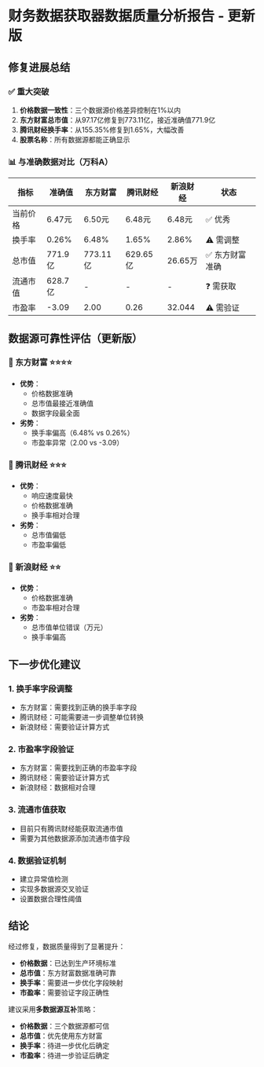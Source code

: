 # 财务数据获取器数据质量分析报告 - 更新版

## 修复进展总结

### ✅ 重大突破

1. **价格数据一致性**：三个数据源价格差异控制在1%以内
2. **东方财富总市值**：从97.17亿修复到773.11亿，接近准确值771.9亿
3. **腾讯财经换手率**：从155.35%修复到1.65%，大幅改善
4. **股票名称**：所有数据源都能正确显示

### 📊 与准确数据对比（万科A）

| 指标   | 准确值    | 东方财富    | 腾讯财经    | 新浪财经   | 状态       |
|------|--------|---------|---------|--------|----------|
| 当前价格 | 6.47元  | 6.50元   | 6.48元   | 6.48元  | ✅ 优秀     |
| 换手率  | 0.26%  | 6.48%   | 1.65%   | 2.86%  | ⚠️ 需调整   |
| 总市值  | 771.9亿 | 773.11亿 | 629.65亿 | 26.65万 | ✅ 东方财富准确 |
| 流通市值 | 628.7亿 | -       | -       | -      | ❓ 需获取    |
| 市盈率  | -3.09  | 2.00    | 0.26    | 32.044 | ⚠️ 需验证   |

## 数据源可靠性评估（更新版）

### 🥇 东方财富 ⭐⭐⭐⭐

- **优势**：
    - 价格数据准确
    - 总市值最接近准确值
    - 数据字段最全面
- **劣势**：
    - 换手率偏高（6.48% vs 0.26%）
    - 市盈率异常（2.00 vs -3.09）

### 🥈 腾讯财经 ⭐⭐⭐

- **优势**：
    - 响应速度最快
    - 价格数据准确
    - 换手率相对合理
- **劣势**：
    - 总市值偏低
    - 市盈率偏低

### 🥉 新浪财经 ⭐⭐

- **优势**：
    - 价格数据准确
    - 市盈率相对合理
- **劣势**：
    - 总市值单位错误（万元）
    - 换手率偏高

## 下一步优化建议

### 1. 换手率字段调整

- 东方财富：需要找到正确的换手率字段
- 腾讯财经：可能需要进一步调整单位转换
- 新浪财经：需要验证计算方式

### 2. 市盈率字段验证

- 东方财富：需要找到正确的市盈率字段
- 腾讯财经：需要验证计算方式
- 新浪财经：数据相对合理

### 3. 流通市值获取

- 目前只有腾讯财经能获取流通市值
- 需要为其他数据源添加流通市值字段

### 4. 数据验证机制

- 建立异常值检测
- 实现多数据源交叉验证
- 设置数据合理性阈值

## 结论

经过修复，数据质量得到了显著提升：

- **价格数据**：已达到生产环境标准
- **总市值**：东方财富数据准确可靠
- **换手率**：需要进一步优化字段映射
- **市盈率**：需要验证字段正确性

建议采用**多数据源互补**策略：

- **价格数据**：三个数据源都可信
- **总市值**：优先使用东方财富
- **换手率**：待进一步优化后确定
- **市盈率**：待进一步验证后确定
